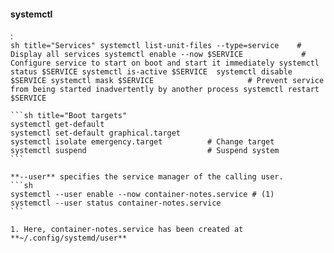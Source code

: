#### systemctl
:   
    ```sh title="Services"
    systemctl list-unit-files --type=service    # Display all services
    systemctl enable --now $SERVICE             # Configure service to start on boot and start it immediately
    systemctl status $SERVICE
    systemctl is-active $SERVICE 
    systemctl disable $SERVICE
    systemctl mask $SERVICE                     # Prevent service from being started inadvertently by another process
    systemctl restart $SERVICE
    ```

    ```sh title="Boot targets"
    systemctl get-default
    systemctl set-default graphical.target
    systemctl isolate emergency.target          # Change target
    systemctl suspend                           # Suspend system
    ```

    **--user** specifies the service manager of the calling user.
    ```sh
    systemctl --user enable --now container-notes.service # (1)
    systemctl --user status container-notes.service
    ```

    1. Here, container-notes.service has been created at **~/.config/systemd/user**